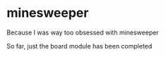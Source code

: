 # minesweeper
Because I was way too obsessed with minesweeper

So far, just the board module has been completed
